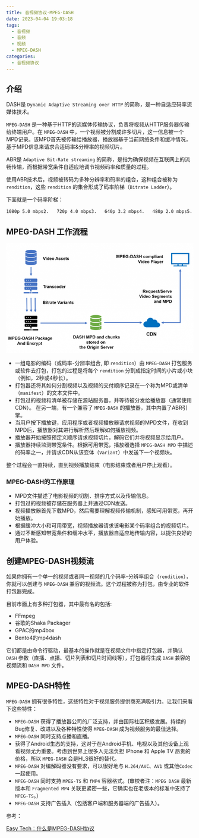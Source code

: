 ```yaml
---
title: 音视频协议-MPEG-DASH
date: 2023-04-04 19:03:18
tags:
  - 音视频
  - 音频
  - 视频
  - MPEG-DASH
categories:
  - 音视频协议
---
```


## 介绍

DASH是 `Dynamic Adaptive Streaming over HTTP` 的简称，是一种自适应码率流媒体技术。

`MPEG-DASH` 是一种基于HTTP的流媒体传输协议，负责将视频从HTTP服务器传输给终端用户。在 `MPEG-DASH` 中，一个视频被分割成许多切片，这一信息被一个MPD记录。该MPD首先被传输给播放器，播放器基于当前网络条件和缓冲情况，基于MPD信息来请求合适码率&分辨率的视频切片。

ABR是 `Adaptive Bit-Rate streaming` 的简称，是指为确保视频在互联网上的流畅传输，而根据带宽条件自适应地调节视频码率和质量的过程。

使用ABR技术后，视频被转码为多种分辨率和码率的组合，这种组合被称为 `rendition`，这些 `rendition` 的集合形成了码率阶梯（`Bitrate Ladder`）。

下面就是一个码率阶梯：

```txt
1080p 5.0 mbps2.   720p 4.0 mbps3.   640p 3.2 mbps4.   480p 2.0 mbps5.   270p 1 mbps
```  

## MPEG-DASH 工作流程

![f03f0511baeb020d9b4bb9364bf8ce76.png](/img1/f03f0511baeb020d9b4bb9364bf8ce76.png)

* 一组电影的编码（或码率-分辨率组合, 即 `rendition`）由 `MPEG-DASH` 打包服务或软件去打包，打包的过程是将每个 `rendition` 分割成指定时间的小片或小块（例如，2秒或4秒长）。
* 打包器还将其如何分割视频以及视频的交付顺序记录在一个称为MPD或清单（`manifest`）的文本文件中。
* 打包过的视频和清单被存储在源站服务器，并等待被分发给播放器（通常使用CDN）。
在另一端，有一个兼容了 `MPEG-DASH` 的播放器，其中内置了ABR引擎。
* 当用户按下播放键，应用程序或者视频播放器请求视频的MPD文件，在收到MPD后，播放器对其进行解析然后理解如何播放视频。
* 播放器开始按照预定义顺序请求视频切片，解码它们并将视频显示给用户。
* 播放器持续监测带宽条件。根据可用带宽，播放器选择 `MPEG-DASH MPD` 中描述的码率之一，并请求CDN从该变体（`Variant`）中发送下一个视频块。

整个过程会一直持续，直到视频播放结束（电影结束或者用户停止观看）。

<!--more-->
### MPEG-DASH的工作原理

* MPD文件描述了电影视频的切割、排序方式以及传输信息。
* 打包过的视频被存储在服务器上并通过CDN发送。
* 视频播放器首先下载MPD，然后需要理解视频传输机制，感知可用带宽，再开始播放。
* 根据缓冲大小和可用带宽，视频播放器请求该电影某个码率组合的视频切片。
* 通过不断感知带宽条件和缓冲水平，播放器自适应地传输内容，以提供良好的用户体验。

## 创建MPEG-DASH视频流

如果你拥有一个单一的视频或者同一视频的几个码率-分辨率组合（`rendition`），你就可以创建与 `MPEG-DASH` 兼容的视频流。这个过程被称为打包，由专业的软件打包器完成。

目前市面上有多种打包器，其中最有名的包括:

* FFmpeg
* 谷歌的Shaka Packager
* GPAC的mp4box
* Bento4的mp4dash

它们都是由命令行驱动，最基本的操作就是在视频文件中指定打包器，并确认 `DASH` 参数（直播、点播、切片列表和切片时间线等），打包器将生成 `DASH` 兼容的视频流和 `DASH MPD` 文件。

## MPEG-DASH特性

`MPEG-DASH` 拥有很多特性，这些特性对于视频服务提供商充满吸引力。让我们来看下这些特性：

* `MPEG-DASH` 获得了播放器公司的广泛支持，并由国际社区积极发展。持续的Bug修复、改进以及各种特性使得 `MPEG-DASH` 成为视频服务的最佳选择。
* `MPEG-DASH` 同时支持点播和直播。
* 获得了Android生态的支持，这对于在Android手机、电视以及其他设备上观看视频尤为重要。考虑到世界上很多人无法负担 IPhone 和 Apple TV 昂贵的价格，所以 `MPEG-DASH` 会是HLS很好的替代。
* `MPEG-DASH` 对编解码器没有要求，可以很好地与 `H.264/AVC`、`AV1` 或其他`Codec`一起使用。
* `MPEG-DASH` 同时支持 `MPEG-TS` 和 `fMP4` 容器格式。(审校者注：`MPEG DASH` 最新版本和 `Fragmented MP4` 关联更紧密一些，它确实也在老版本的标准中支持了  `MPEG-TS`。）
* `MPEG-DASH` 支持广告插入（包括客户端和服务器端的广告插入）。

参考：

[Easy Tech：什么是MPEG-DASH协议](https://cloud.tencent.com/developer/article/1950933)